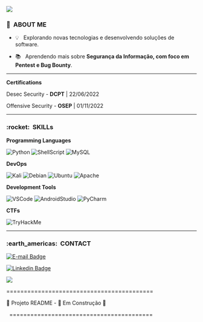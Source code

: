 ![](https://komarev.com/ghpvc/?username=0xEtern4lw0lf&color=006bed)

<h3> 🔎 &nbsp;ABOUT ME </h3>

- 💡 &nbsp; Explorando novas tecnologias e desenvolvendo soluções de software.
<!-- - 🎓 &nbsp; Estudando **SEU CURSO** no <a href="link da sua faculdade">SUA FACULDADE</a>. -->
<!-- - 💼 &nbsp; Trabalhando como **ÁREA EM QUE VOCÊ TRABALHA** na <a href="LINK DA EMPRESA">EMPRESA</a> -->
- 📚 &nbsp; Aprendendo mais sobre **Segurança da Informação, com foco em Pentest e Bug Bounty**.


---



**Certifications**

Desec Security     - **DCPT**  | 22/06/2022

Offensive Security - **OSEP**  | 01/11/2022


---


<h3> :rocket: &nbsp;SKILLs </h3>


**Programming Languages**

  ![Python](https://img.shields.io/badge/Python-3776AB?style=for-the-badge&logo=python&logoColor=white)
  ![ShellScript](https://img.shields.io/badge/Shell_Script-121011?style=for-the-badge&logo=gnu-bash&logoColor=white)
  ![MySQL](https://img.shields.io/badge/MySQL-005C84?style=for-the-badge&logo=mysql&logoColor=white)
  
  
<!--  
  ![image](https://img.shields.io/badge/HTML5-E34F26?style=for-the-badge&logo=html5&logoColor=white)
  ![image](https://img.shields.io/badge/CSS3-1572B6?style=for-the-badge&logo=css3&logoColor=white)
  ![image](https://img.shields.io/badge/PHP-777BB4?style=for-the-badge&logo=php&logoColor=white)
  ![image](https://img.shields.io/badge/C-00599C?style=for-the-badge&logo=c&logoColor=white)
  ![image](https://img.shields.io/badge/JavaScript-323330?style=for-the-badge&logo=javascript&logoColor=F7DF1E)
  ![C#](https://img.shields.io/badge/-csharp-333333?style=flat&logo=C%2B%2B&logoColor=9a4993)
  ![Java](https://img.shields.io/badge/-Java-333333?style=flat&logo=Java&logoColor=007396)
  ![JavaScript](https://img.shields.io/badge/-JavaScript-333333?style=flat&logo=javascript)
  ![HTML5](https://img.shields.io/badge/-HTML5-333333?style=flat&logo=HTML5)
  ![CSS](https://img.shields.io/badge/-CSS-333333?style=flat&logo=CSS3&logoColor=1572B6)
  ![Flutter](https://img.shields.io/badge/-Flutter-333333?style=flat&logo=Flutter&logoColor=42a5f6)
-->

<!--
**Frameworks**

  ![image](https://img.shields.io/badge/.NET-512BD4?style=for-the-badge&logo=dotnet&logoColor=white)
  ![image](https://img.shields.io/badge/Bootstrap-563D7C?style=for-the-badge&logo=bootstrap&logoColor=white)
  ![image](https://img.shields.io/badge/Laravel-FF2D20?style=for-the-badge&logo=laravel&logoColor=white)
  ![image](https://img.shields.io/badge/-materialize--css-ff69b4?style=for-the-badge&logo=materialize--css&logoColor=white)
  ![image](https://img.shields.io/badge/Flutter-02569B?style=for-the-badge&logo=flutter&logoColor=white)
-->  
  
**DevOps**

  ![Kali](https://img.shields.io/badge/Kali_Linux-557C94?style=for-the-badge&logo=kali-linux&logoColor=white)
  ![Debian](https://img.shields.io/badge/Debian-A81D33?style=for-the-badge&logo=debian&logoColor=white)
  ![Ubuntu](https://img.shields.io/badge/Ubuntu-E95420?style=for-the-badge&logo=ubuntu&logoColor=white)
  ![Apache](https://img.shields.io/badge/Apache-D22128?style=for-the-badge&logo=Apache&logoColor=white)

  
  <!--
  ![Git](https://img.shields.io/badge/-Git-333333?style=flat&logo=git)
  ![GitHub](https://img.shields.io/badge/-GitHub-333333?style=flat&logo=github)
  ![Bitbucket](https://img.shields.io/badge/-Bitbucket-333333?style=flat&logo=bitbucket)  
  ![image](https://img.shields.io/badge/Cloudflare-F38020?style=for-the-badge&logo=Cloudflare&logoColor=white)
  ![image](https://img.shields.io/badge/Nginx-009639?style=for-the-badge&logo=nginx&logoColor=white)
  ![image](https://img.shields.io/badge/GNU%20Bash-4EAA25?style=for-the-badge&logo=GNU%20Bash&logoColor=white)
  -->
  

**Development Tools**

  ![VSCode](https://img.shields.io/badge/Visual_Studio_Code-0078D4?style=for-the-badge&logo=visual%20studio%20code&logoColor=white)
  ![AndroidStudio](https://img.shields.io/badge/Android_Studio-3DDC84?style=for-the-badge&logo=android-studio&logoColor=white)
  ![PyCharm](https://img.shields.io/badge/pycharm-143?style=for-the-badge&logo=pycharm&logoColor=black&color=black&labelColor=green)

  
<!--
## ⭐ Information about my GitHub account
![GitHub Stats](https://github-readme-stats.vercel.app/api?username=0xEternalw0lf&show_icons=true)
-->


**CTFs**

<img src="https://tryhackme-badges.s3.amazonaws.com/smithbenison.png" alt="TryHackMe">


 ---
 
 
<h3> :earth_americas: &nbsp;CONTACT </h3> 

<p align="left">
</p>

[![E-mail Badge](https://img.shields.io/badge/Gmail-D14836?style=for-the-badge&logo=gmail&logoColor=white&link=mailto:teste@teste.com)](mailto:ramonmarsal.tech@gmail.com)

[![Linkedin Badge](https://img.shields.io/badge/LinkedIn-0077B5?style=for-the-badge&logo=linkedin&logoColor=white&link=https://www.linkedin.com/)](https://www.linkedin.com/ramonmarsaltech)

<!--
[![Linkedin Badge](https://img.shields.io/badge/Facebook-1877F2?style=for-the-badge&logo=facebook&logoColor=white&link=https://www.facebook.com/)](https://www.facebook.com/)
[![Linkedin Badge](https://img.shields.io/badge/Instagram-E4405F?style=for-the-badge&logo=instagram&logoColor=white&lin=https://www.instagram.com/)](https://www.instagram.com/)
[![Linkedin Badge](https://img.shields.io/badge/-Sololearn-3a464b?style=for-the-badge&logo=Sololearn&logoColor=white&link=https://www.sololearn.com/profile/5341606)](https://www.sololearn.com/profile/5341606)
-->
  
![](https://hit.yhype.me/github/profile?user_id=26508407)


==========================================
&nbsp;

🚧 Projeto README - 🚀 Em Construção 🚧

&nbsp;
\=========================================
